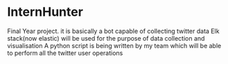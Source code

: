 # InternHunter
Final Year project.
it is basically a bot capable of collecting twitter data 
Elk stack(now elastic) will be used for the purpose of data collection and visualisation
A python script is being written by my team which will be able to perform all the twitter user operations
